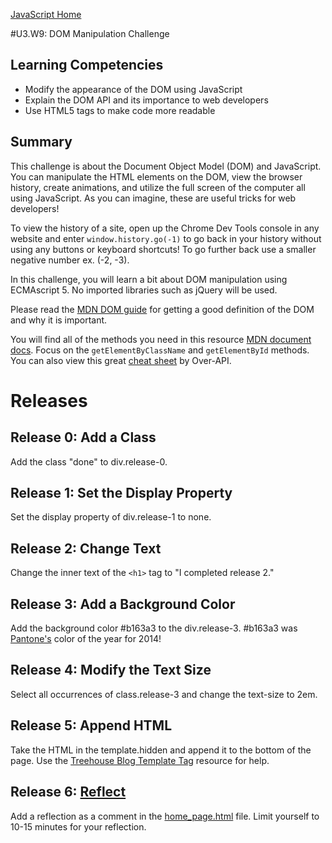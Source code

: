 [JavaScript Home](../)

#U3.W9: DOM Manipulation Challenge

## Learning Competencies
- Modify the appearance of the DOM using JavaScript
- Explain the DOM API and its importance to web developers
- Use HTML5 tags to make code more readable

## Summary

This challenge is about the Document Object Model (DOM) and JavaScript. You can manipulate the HTML elements on the DOM, view the browser history, create animations, and utilize the full screen of the computer all using JavaScript. As you can imagine, these are useful tricks for web developers!

To view the history of a site, open up the Chrome Dev Tools console in any website and enter `window.history.go(-1)` to go back in your history without using any buttons or keyboard shortcuts! To go further back use a smaller negative number ex. (-2, -3).

In this challenge, you will learn a bit about DOM manipulation using ECMAscript 5. No imported libraries such as jQuery will be used.

Please read the [MDN DOM guide](https://developer.mozilla.org/en-US/docs/Web/Guide/API/DOM) for getting a good definition of the DOM and why it is important.

You will find all of the methods you need in this resource [MDN document docs](https://developer.mozilla.org/en-US/docs/Web/API/document). Focus on the `getElementByClassName` and `getElementById` methods. You can also view this great [cheat sheet](http://overapi.com/html-dom/) by Over-API.

# Releases

## Release 0: Add a Class

Add the class "done" to div.release-0.

## Release 1: Set the Display Property

Set the display property of div.release-1 to none.

## Release 2: Change Text

Change the inner text of the `<h1>` tag to "I completed release 2."

## Release 3: Add a Background Color

Add the background color #b163a3 to the div.release-3. #b163a3 was [Pantone's](http://www.pantone.com/) color of the year for 2014!

## Release 4: Modify the Text Size

Select all occurrences of class.release-3 and change the text-size to 2em.

## Release 5: Append HTML

Take the HTML in the template.hidden and append it to the bottom of the page. Use the [Treehouse Blog Template Tag](http://blog.teamtreehouse.com/creating-reusable-markup-with-the-html-template-element) resource for help.

## Release 6: [Reflect](https://github.com/Devbootcamp/phase-0-handbook/blob/master/coding-references/reflection-guidelines.md)

Add a reflection as a comment in the [home_page.html](home_page.html) file. Limit yourself to 10-15 minutes for your reflection.
